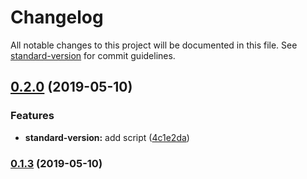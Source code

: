 # Changelog

All notable changes to this project will be documented in this file. See [standard-version](https://github.com/conventional-changelog/standard-version) for commit guidelines.

## [0.2.0](https://github.com/IvanSotelo/VueCursor/compare/v0.1.3...v0.2.0) (2019-05-10)


### Features

* **standard-version:** add script ([4c1e2da](https://github.com/IvanSotelo/VueCursor/commit/4c1e2da))



### [0.1.3](https://github.com/IvanSotelo/VueCursor/compare/v0.1.2...v0.1.3) (2019-05-10)
